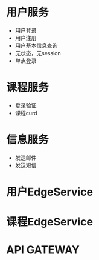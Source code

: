 # 用户服务
- 用户登录
- 用户注册
- 用户基本信息查询
- 无状态，无session
- 单点登录

# 课程服务
- 登录验证
- 课程curd

# 信息服务
- 发送邮件
- 发送短信

# 用户EdgeService
# 课程EdgeService
# API GATEWAY